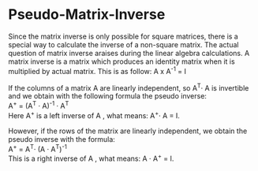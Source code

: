 # Pseudo-Matrix-Inverse

Since the matrix inverse is only possible for square matrices, there is a special way to calculate the inverse of a non-square matrix. The actual question of matrix inverse araises during the linear algebra calculations. A matrix inverse is a matrix which produces an identity matrix when it is multiplied by actual matrix. This is as follow:
A x A<sup>-1</sup> = I


If the columns of a matrix A are linearly independent, so  A<sup>T</sup>· A  is invertible and we obtain with the following formula the pseudo inverse:<br>
A<sup>+</sup> = (A<sup>T</sup> · A)<sup>-1</sup> · A<sup>T</sup>
<br>Here  A<sup>+</sup>  is a left inverse of  A , what means:  A<sup>+</sup>· A = I.  

However, if the rows of the matrix are linearly independent, we obtain the pseudo inverse with the formula:
<br>A<sup>+</sup> = A<sup>T</sup>· (A · A<sup>T</sup>)<sup>-1</sup><br>
This is a right inverse of  A , what means:  A · A<sup>+</sup> = I.
